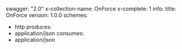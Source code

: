 swagger: "2.0"
x-collection-name: OnForce
x-complete: 1
info:
  title: OnForce
  version: 1.0.0
schemes:
- http
produces:
- application/json
consumes:
- application/json
